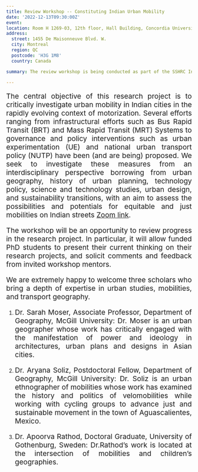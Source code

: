 ```yaml
---
title: Review Workshop -- Constituting Indian Urban Mobility 
date: '2022-12-13T09:30:00Z'
event: 
location: Room H 1269-03, 12th floor, Hall Building, Concordia University
address:
  street: 1455 De Maisonneuve Blvd. W.
  city: Montreal
  region: QC
  postcode: 'H3G 1M8'
  country: Canada

summary: The review workshop is being conducted as part of the SSHRC Insight Grant Project titled Constituting Indian Urban Mobility. <a href="https://concordia-ca.zoom.us/j/8246449038" target="_blank">Zoom link</a>

---
```

<p align="justify" style="font-size: 19px">The central objective of this research project is to critically investigate urban mobility in Indian cities in the rapidly evolving context of motorization. Several efforts ranging from infrastructural efforts such as Bus Rapid Transit (BRT) and Mass Rapid Transit (MRT) Systems to governance and policy interventions such as urban experimentation (UE) and national urban transport policy (NUTP) have been (and are being) proposed. We seek to investigate these measures from an interdisciplinary perspective borrowing from urban geography, history of urban planning, technology policy, science and technology studies, urban design, and sustainability transitions, with an aim to assess the possibilities and potentials for equitable and just mobilities on Indian streets <a href="https://concordia-ca.zoom.us/j/8246449038" target="_blank">Zoom link</a>.</p> 

<p align="justify" style="font-size: 19px">The workshop will be an opportunity to review progress in the research project. In particular, it will allow funded PhD students to present their current thinking on their research projects, and solicit comments and feedback from invited workshop mentors.</p> 

<p align="justify" style="font-size: 19px">We are extremely happy to welcome three scholars who bring a depth of expertise in urban studies, mobilities, and transport geography.</p>

1. <p align="justify" style="font-size: 19px">Dr. Sarah Moser, Associate Professor, Department of Geography, McGill University: Dr. Moser is an urban geographer whose work has critically engaged with the manifestation of power and ideology in architectures, urban plans and designs in Asian cities.</p>

2. <p align="justify" style="font-size: 19px">Dr. Aryana Soliz, Postdoctoral Fellow, Department of Geography, McGill University: Dr. Soliz is an urban ethnographer of mobilities whose work has examined the history and politics of velomobilities while working with cycling groups to advance just and sustainable movement in the town of Aguascalientes, Mexico.</p>

3. <p align="justify" style="font-size: 19px">Dr. Apoorva Rathod, Doctoral Graduate, University of Gothenburg, Sweden: Dr.Rathod’s work is located at the intersection of mobilities and children’s geographies.</p>